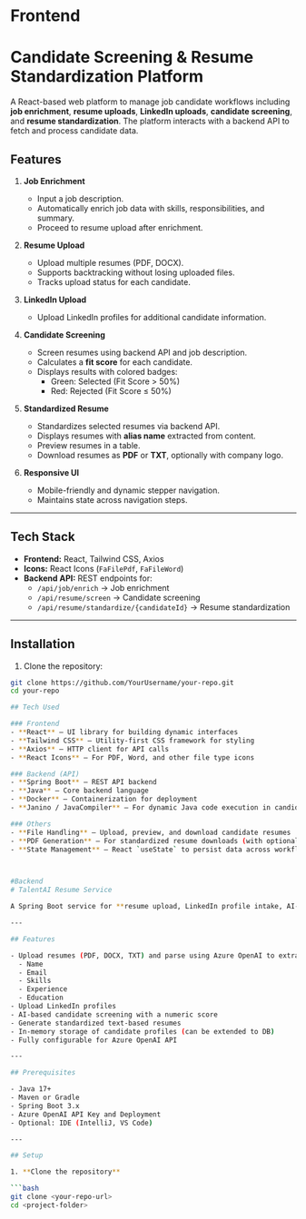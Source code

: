 # Frontend

# Candidate Screening & Resume Standardization Platform

A React-based web platform to manage job candidate workflows including **job enrichment**, **resume uploads**, **LinkedIn uploads**, **candidate screening**, and **resume standardization**. The platform interacts with a backend API to fetch and process candidate data.

## Features

1. **Job Enrichment**
   - Input a job description.
   - Automatically enrich job data with skills, responsibilities, and summary.
   - Proceed to resume upload after enrichment.

2. **Resume Upload**
   - Upload multiple resumes (PDF, DOCX).
   - Supports backtracking without losing uploaded files.
   - Tracks upload status for each candidate.

3. **LinkedIn Upload**
   - Upload LinkedIn profiles for additional candidate information.

4. **Candidate Screening**
   - Screen resumes using backend API and job description.
   - Calculates a **fit score** for each candidate.
   - Displays results with colored badges:  
     - Green: Selected (Fit Score > 50%)  
     - Red: Rejected (Fit Score ≤ 50%)

5. **Standardized Resume**
   - Standardizes selected resumes via backend API.
   - Displays resumes with **alias name** extracted from content.
   - Preview resumes in a table.
   - Download resumes as **PDF** or **TXT**, optionally with company logo.

6. **Responsive UI**
   - Mobile-friendly and dynamic stepper navigation.
   - Maintains state across navigation steps.

---

## Tech Stack

- **Frontend:** React, Tailwind CSS, Axios  
- **Icons:** React Icons (`FaFilePdf`, `FaFileWord`)  
- **Backend API:** REST endpoints for:
  - `/api/job/enrich` → Job enrichment  
  - `/api/resume/screen` → Candidate screening  
  - `/api/resume/standardize/{candidateId}` → Resume standardization  

---

## Installation

1. Clone the repository:  
```bash
git clone https://github.com/YourUsername/your-repo.git
cd your-repo

## Tech Used

### Frontend
- **React** – UI library for building dynamic interfaces  
- **Tailwind CSS** – Utility-first CSS framework for styling  
- **Axios** – HTTP client for API calls  
- **React Icons** – For PDF, Word, and other file type icons  

### Backend (API)
- **Spring Boot** – REST API backend  
- **Java** – Core backend language  
- **Docker** – Containerization for deployment  
- **Janino / JavaCompiler** – For dynamic Java code execution in candidate screening  

### Others
- **File Handling** – Upload, preview, and download candidate resumes  
- **PDF Generation** – For standardized resume downloads (with optional logo)  
- **State Management** – React `useState` to persist data across workflow steps  



#Backend
# TalentAI Resume Service

A Spring Boot service for **resume upload, LinkedIn profile intake, AI-based candidate screening, and standardized resume generation**, integrated with **Azure OpenAI** for parsing and scoring.

---

## Features

- Upload resumes (PDF, DOCX, TXT) and parse using Azure OpenAI to extract:
  - Name
  - Email
  - Skills
  - Experience
  - Education
- Upload LinkedIn profiles
- AI-based candidate screening with a numeric score
- Generate standardized text-based resumes
- In-memory storage of candidate profiles (can be extended to DB)
- Fully configurable for Azure OpenAI API

---

## Prerequisites

- Java 17+
- Maven or Gradle
- Spring Boot 3.x
- Azure OpenAI API Key and Deployment
- Optional: IDE (IntelliJ, VS Code)

---

## Setup

1. **Clone the repository**

```bash
git clone <your-repo-url>
cd <project-folder>

